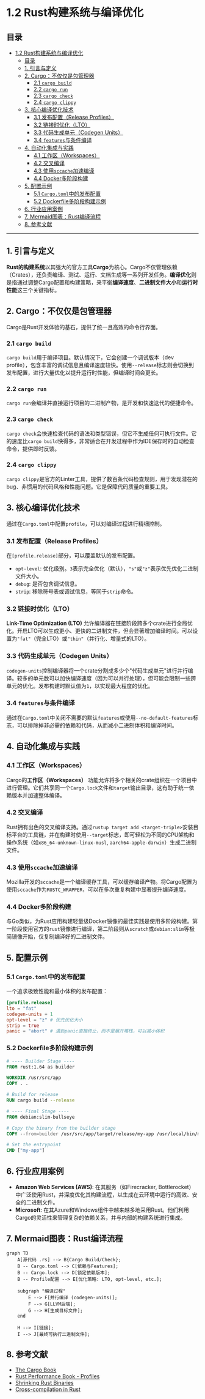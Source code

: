 # 1.2 Rust构建系统与编译优化

## 目录

- [1.2 Rust构建系统与编译优化](#12-rust构建系统与编译优化)
  - [目录](#目录)
  - [1. 引言与定义](#1-引言与定义)
  - [2. Cargo：不仅仅是包管理器](#2-cargo不仅仅是包管理器)
    - [2.1 `cargo build`](#21-cargo-build)
    - [2.2 `cargo run`](#22-cargo-run)
    - [2.3 `cargo check`](#23-cargo-check)
    - [2.4 `cargo clippy`](#24-cargo-clippy)
  - [3. 核心编译优化技术](#3-核心编译优化技术)
    - [3.1 发布配置（Release Profiles）](#31-发布配置release-profiles)
    - [3.2 链接时优化（LTO）](#32-链接时优化lto)
    - [3.3 代码生成单元（Codegen Units）](#33-代码生成单元codegen-units)
    - [3.4 `features`与条件编译](#34-features与条件编译)
  - [4. 自动化集成与实践](#4-自动化集成与实践)
    - [4.1 工作区（Workspaces）](#41-工作区workspaces)
    - [4.2 交叉编译](#42-交叉编译)
    - [4.3 使用`sccache`加速编译](#43-使用sccache加速编译)
    - [4.4 Docker多阶段构建](#44-docker多阶段构建)
  - [5. 配置示例](#5-配置示例)
    - [5.1 `Cargo.toml`中的发布配置](#51-cargotoml中的发布配置)
    - [5.2 Dockerfile多阶段构建示例](#52-dockerfile多阶段构建示例)
  - [6. 行业应用案例](#6-行业应用案例)
  - [7. Mermaid图表：Rust编译流程](#7-mermaid图表rust编译流程)
  - [8. 参考文献](#8-参考文献)

---

## 1. 引言与定义

**Rust的构建系统**以其强大的官方工具**Cargo**为核心。Cargo不仅管理依赖（Crates），还负责编译、测试、运行、文档生成等一系列开发任务。**编译优化**则是指通过调整Cargo配置和构建策略，来平衡**编译速度**、**二进制文件大小**和**运行时性能**这三个关键指标。

## 2. Cargo：不仅仅是包管理器

Cargo是Rust开发体验的基石，提供了统一且高效的命令行界面。

### 2.1 `cargo build`

`cargo build`用于编译项目。默认情况下，它会创建一个调试版本（dev profile），包含丰富的调试信息且编译速度较快。使用`--release`标志则会切换到发布配置，进行大量优化以提升运行时性能，但编译时间会更长。

### 2.2 `cargo run`

`cargo run`会编译并直接运行项目的二进制产物，是开发和快速迭代的便捷命令。

### 2.3 `cargo check`

`cargo check`会快速检查代码的语法和类型错误，但它不生成任何可执行文件。它的速度比`cargo build`快得多，非常适合在开发过程中作为IDE保存时的自动检查命令，提供即时反馈。

### 2.4 `cargo clippy`

`cargo clippy`是官方的Linter工具，提供了数百条代码检查规则，用于发现潜在的bug、非惯用的代码风格和性能问题。它是保障代码质量的重要工具。

## 3. 核心编译优化技术

通过在`Cargo.toml`中配置`profile`，可以对编译过程进行精细控制。

### 3.1 发布配置（Release Profiles）

在`[profile.release]`部分，可以覆盖默认的发布配置。

- `opt-level`: 优化级别。`3`表示完全优化（默认），`"s"`或`"z"`表示优先优化二进制文件大小。
- `debug`: 是否包含调试信息。
- `strip`: 移除符号表或调试信息，等同于`strip`命令。

### 3.2 链接时优化（LTO）

**Link-Time Optimization (LTO)** 允许编译器在链接阶段跨多个crate进行全局优化。开启LTO可以生成更小、更快的二进制文件，但会显著增加编译时间。可以设置为`"fat"`（完全LTO）或`"thin"`（并行化、增量式的LTO）。

### 3.3 代码生成单元（Codegen Units）

`codegen-units`控制编译器将一个crate分割成多少个"代码生成单元"进行并行编译。较多的单元数可以加快编译速度（因为可以并行处理），但可能会限制一些跨单元的优化。发布构建时默认值为`1`，以实现最大程度的优化。

### 3.4 `features`与条件编译

通过在`Cargo.toml`中关闭不需要的默认`features`或使用`--no-default-features`标志，可以排除掉非必需的依赖和代码，从而减小二进制体积和编译时间。

## 4. 自动化集成与实践

### 4.1 工作区（Workspaces）

Cargo的**工作区（Workspaces）** 功能允许将多个相关的crate组织在一个项目中进行管理。它们共享同一个`Cargo.lock`文件和`target`输出目录，这有助于统一依赖版本并加速整体编译。

### 4.2 交叉编译

Rust拥有出色的交叉编译支持。通过`rustup target add <target-triple>`安装目标平台的工具链，并在构建时使用`--target`标志，即可轻松为不同的CPU架构和操作系统（如`x86_64-unknown-linux-musl`, `aarch64-apple-darwin`）生成二进制文件。

### 4.3 使用`sccache`加速编译

Mozilla开发的`sccache`是一个编译缓存工具，可以缓存编译产物。将Cargo配置为使用`sccache`作为`RUSTC_WRAPPER`，可以在多次重复构建中显著提升编译速度。

### 4.4 Docker多阶段构建

与Go类似，为Rust应用构建轻量级Docker镜像的最佳实践是使用多阶段构建。第一阶段使用官方的`rust`镜像进行编译，第二阶段则从`scratch`或`debian:slim`等极简镜像开始，仅复制编译好的二进制文件。

## 5. 配置示例

### 5.1 `Cargo.toml`中的发布配置

一个追求极致性能和最小体积的发布配置：

```toml
[profile.release]
lto = "fat"
codegen-units = 1
opt-level = "z" # 优先优化大小
strip = true
panic = "abort" # 遇到panic直接终止，而不是展开堆栈，可以减小体积
```

### 5.2 Dockerfile多阶段构建示例

```dockerfile
# ---- Builder Stage ----
FROM rust:1.64 as builder

WORKDIR /usr/src/app
COPY . .

# Build for release
RUN cargo build --release

# ---- Final Stage ----
FROM debian:slim-bullseye

# Copy the binary from the builder stage
COPY --from=builder /usr/src/app/target/release/my-app /usr/local/bin/my-app

# Set the entrypoint
CMD ["my-app"]
```

## 6. 行业应用案例

- **Amazon Web Services (AWS)**: 在其服务（如Firecracker, Bottlerocket）中广泛使用Rust，并深度优化其构建流程，以生成在云环境中运行的高效、安全的二进制文件。
- **Microsoft**: 在其Azure和Windows组件中越来越多地采用Rust。他们利用Cargo的灵活性来管理复杂的依赖关系，并与内部的构建系统进行集成。

## 7. Mermaid图表：Rust编译流程

```mermaid
graph TD
    A[源代码 .rs] --> B{Cargo Build/Check};
    B -- Cargo.toml --> C[依赖与Features];
    B -- Cargo.lock --> D[锁定依赖版本];
    B -- Profile配置 --> E[优化策略: LTO, opt-level, etc.];
    
    subgraph "编译过程"
        E --> F[并行编译 (codegen-units)];
        F --> G[LLVM后端];
        G --> H[生成目标文件];
    end
    
    H --> I[链接];
    I --> J[最终可执行二进制文件];
```

## 8. 参考文献

- [The Cargo Book](https://doc.rust-lang.org/cargo/)
- [Rust Performance Book - Profiles](https://nnethercote.github.io/perf-book/build-configuration.html)
- [Shrinking Rust Binaries](https://github.com/johnthagen/min-sized-rust)
- [Cross-compilation in Rust](https://rust-embedded.github.io/book/intro/cross-compilation.html)

